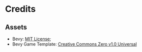 # Credits

## Assets

* Bevy: [MIT License](licenses/bevy.md);
* Bevy Game Template: [Creative Commons Zero v1.0 Universal](licenses/bevy_game_template.md)
